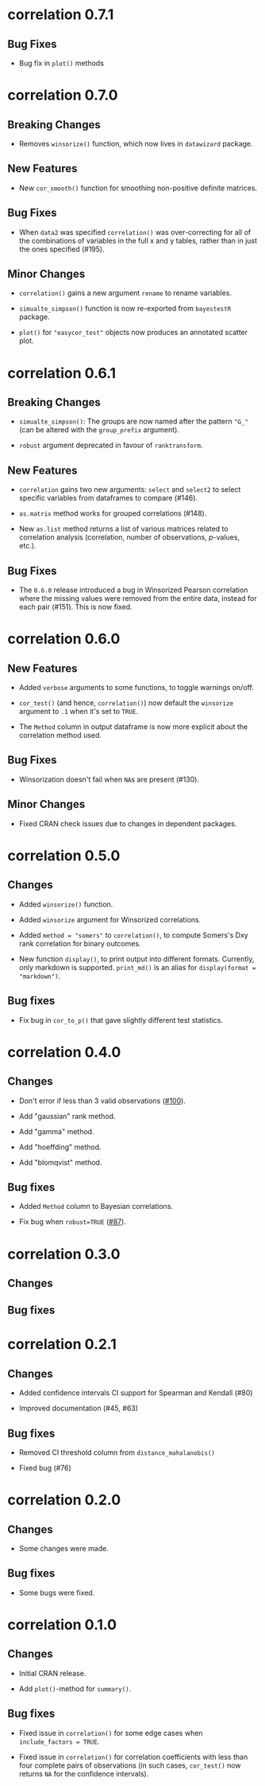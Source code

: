 # correlation 0.7.1

## Bug Fixes

- Bug fix in `plot()` methods

# correlation 0.7.0

## Breaking Changes

- Removes `winsorize()` function, which now lives in `datawizard` package.

## New Features

- New `cor_smooth()` function for smoothing non-positive definite matrices.

## Bug Fixes

- When `data2` was specified `correlation()` was over-correcting for all of the
  combinations of variables in the full x and y tables, rather than in just the
  ones specified (#195).

## Minor Changes

- `correlation()` gains a new argument `rename` to rename variables.

- `simualte_simpson()` function is now re-exported from `bayestestR` package.

- `plot()` for `"easycor_test"` objects now produces an annotated scatter plot.

# correlation 0.6.1

## Breaking Changes

- `simualte_simpson()`: The groups are now named after the pattern `"G_"` (can
  be altered with the `group_prefix` argument).

- `robust` argument deprecated in favour of `ranktransform`.

## New Features

- `correlation` gains two new arguments: `select` and `select2` to select
  specific variables from dataframes to compare (#146).

- `as.matrix` method works for grouped correlations (#148).

- New `as.list` method returns a list of various matrices related to correlation
  analysis (correlation, number of observations, *p*-values, etc.).

## Bug Fixes

- The `0.6.0` release introduced a bug in Winsorized Pearson correlation where
  the missing values were removed from the entire data, instead for each pair
  (#151). This is now fixed.

# correlation 0.6.0

## New Features

- Added `verbose` arguments to some functions, to toggle warnings on/off.

- `cor_test()` (and hence, `correlation()`) now default the `winsorize` argument
  to `.1` when it's set to `TRUE`.

- The `Method` column in output dataframe is now more explicit about the
  correlation method used.

## Bug Fixes

- Winsorization doesn't fail when `NA`s are present (#130).

## Minor Changes

- Fixed CRAN check issues due to changes in dependent packages.

# correlation 0.5.0

## Changes

- Added `winsorize()` function.

- Added `winsorize` argument for Winsorized correlations.

- Added `method = "somers"` to `correlation()`, to compute Somers's Dxy rank
  correlation for binary outcomes.

- New function `display()`, to print output into different formats. Currently,
  only markdown is supported. `print_md()` is an alias for `display(format =
  "markdown")`.

## Bug fixes

- Fix bug in `cor_to_p()` that gave slightly different test statistics.

# correlation 0.4.0

## Changes

- Don't error if less than 3 valid observations
  ([#100](https://github.com/easystats/correlation/issues/100)).

- Add "gaussian" rank method.

- Add "gamma" method.

- Add "hoeffding" method.

- Add "blomqvist" method.

## Bug fixes

- Added `Method` column to Bayesian correlations.

- Fix bug when `robust=TRUE`
  ([#87](https://github.com/easystats/effectsize/issues/87)).

# correlation 0.3.0

## Changes

## Bug fixes

# correlation 0.2.1

## Changes

- Added confidence intervals CI support for Spearman and Kendall (#80)

- Improved documentation (#45, #63)

## Bug fixes

- Removed CI threshold column from `distance_mahalanobis()`

- Fixed bug (#76)

# correlation 0.2.0

## Changes

- Some changes were made.

## Bug fixes

- Some bugs were fixed.

# correlation 0.1.0

## Changes

- Initial CRAN release.

- Add `plot()`-method for `summary()`.

## Bug fixes

- Fixed issue in `correlation()` for some edge cases when `include_factors =
  TRUE`.

- Fixed issue in `correlation()` for correlation coefficients with less than
  four complete pairs of observations (in such cases, `cor_test()` now returns
  `NA` for the confidence intervals).

